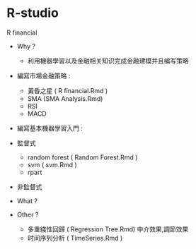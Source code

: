 # R-studio
R financial 

- Why ?
   - 利用機器學習以及金融相关知识完成金融建模并且编写策略 

- 編寫市場金融策略 : 
   -  黃昏之星 ( R financial.Rmd )
   -  SMA (SMA Analysis.Rmd)
   -  RSI
   -  MACD
- 編寫基本機器學習入門 : 
- 監督式
     - random forest ( Random Forest.Rmd ) 
     - svm ( svm.Rmd ) 
     - rpart
- 非監督式

- What ?

- Other ?
   - 多重綫性回歸 ( Regression Tree.Rmd) 中介效果,調節效果
   - 时间序列分析 ( TimeSeries.Rmd )
